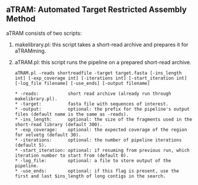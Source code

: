 ##	aTRAM: Automated Target Restricted Assembly Method

aTRAM consists of two scripts:

1.	makelibrary.pl: this script takes a short-read archive and prepares it for aTRAMming.
2.	aTRAM.pl: this script runs the pipeline on a prepared short-read archive.

		aTRAM.pl -reads shortreadfile -target target.fasta [-ins_length int] [-exp_coverage int] [-iterations int] [-start_iteration int] [-log_file filename] [-use_ends] [-output filename]

		* -reads:     		short read archive (already run through makelibrary.pl).
		* -target:          fasta file with sequences of interest.
		* -output:	        optional: the prefix for the pipeline's output files (default name is the same as -reads).
		* -ins_length:	    optional: the size of the fragments used in the short-read library (default 300).
		* -exp_coverage:    optional: the expected coverage of the region for velvetg (default 30).
		* -iterations:      optional: the number of pipeline iterations (default 5).
		* -start_iteration: optional: if resuming from previous run, which iteration number to start from (default 0).
		* -log_file:        optional: a file to store output of the pipeline.
		* -use_ends:        optional: if this flag is present, use the first and last $ins_length of long contigs in the search.
